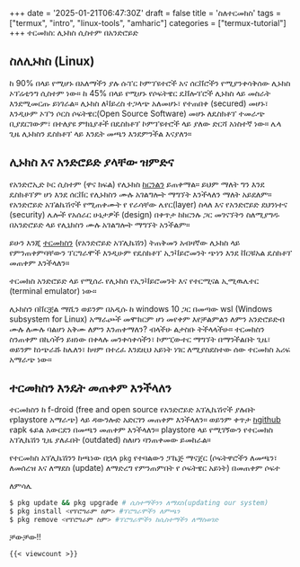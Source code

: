 +++
date = '2025-01-21T06:47:30Z'
draft = false
title = 'ስለተርመክስ'
tags = ["termux", "intro", "linux-tools", "amharic"]
categories = ["termux-tutorial"]
+++
ተርመክስ: ሊኑክስ ሲስተም በአንድሮይድ

## ስለሊኑክስ (Linux)
ከ 90% በላይ የሚሆኑ በአለማችን ያሉ ሱፐር ኮምፕዩተሮች አና ሰርቨሮችን የሚያንቀሳቅሰው ሊኑክስ ኦፕሬቲንግ ሲስተም ነው። ከ 45% በላይ የሚሆኑ የሶፍትዌር ዴቨሎፐሮች ሊኑክስ ላይ መስራት እንደሚመርጡ ይነገራል። ሊኑክስ ለቫይረስ ተጋላጭ አለመሆኑ፣ የተጠበቀ (secured) መሆኑ፣ እንዲሁም ኦፕን ሶርስ ሶፍትዌር(Open Source Software) መሆኑ ለዴስክቶፕ ተመራጭ ቢያደርገውም፣ በተለያዩ ምክኒያቶች በዴስክቶፕ ኮምፕዩተሮች ላይ ያለው ድርሻ አነስተኛ ነው። ሌላ ጊዜ ሊኑክስን ዴስክቶፕ ላይ እንዴት መጫን እንደምንችል እናያለን።

## ሊኑክስ እና አንድሮይድ ያላቸው ዝምድና
የአንድሮኢድ ኮር ሲስተም (ዋና ክፍል) የሊኑክስ [ከርንልን](https://en.m.wikipedia.org/wiki/Kernel_(operating_system)) ይጠቀማል። ይህም ማለት ግን እንደ ዴስክቶፕም ሆነ እንደ ሰርቨር የሊኑክስን ሙሉ አገልግሎት ማግኘት እንችላለን ማለት አይደለም። ​የአንድሮይድ አፕልኬሽኖች የሚጠቀሙት የ የራሳቸው ሌየር(layer) ስላለ እና የአንድሮይድ ደህንነተና (security) ሌሎች የአሰራር ሁኔታዎች (design) በቀጥታ ከከርንሉ ጋር መገናኘትን ስለሚያግዱ በአንድሮይድ ላይ የሊኒክስን ሙሉ አገልግሎት ማግኘት አንችልም።

ይሁን እንጂ [ተርመክስን](https://termux.dev/) (የአንድሮይድ አፕሊኬሽን) ትጠቅመን አብዛኛው ሊኑክስ ላይ የምንጠቀምባቸውን ፕርግራሞች እንዲሁም የዴስክቶፕ ኢንቫይሮመንት ጭነን እንደ ቨርቹአል ዴስክቶፕ መጠቀም እንችላለን።

ተርመክስ አንድሮይድ ላይ የሚሰራ የሊኑክስ የኢንቫይሮመንት እና የተርሚናል ኢሚዉሌተር (terminal emulator) ነው።

ሊኑክስን በቨርቿል ማሺን ወይንም በአዲሱ ከ windows 10 ጋር በመጣው wsl (Windows subsystem for Linux) አማራጮች መሞከርም ሆነ መየቀም እየቻልምልን ለምን አንድሮይድብ ሙሉ ለሙሉ ባልሆነ አቅሙ ለምን እንጠቀማለን? ብላችሁ ልታስቡ ትችላላችሁ። ተርመክስን ስንጠቀም በኪሳችን ይዘነው በቀላሉ መንቀሳቀሳችን፣ ኮምፒውተር ማግኘት በማንችልበት ጊዜ፣ ወይንም ከነጭራሹ ከሌለን፣ ከዛም በተረፈ እንደዚህ አይነት ነገር ለሚያስደስተው ሰው ተርመክስ አሪፍ አማራጭ ነው።

## ተርመክስን እንዴት መጠቀም እንችላለን

ተርመክስን ከ f-droid (free and open source የአንድሮይድ አፕሊኬሽኖች ያሉበት የplaystore አማራጭ) ላይ ዳውንሎድ አድርገን መጠቀም እንችላለን። ወይንም ቀጥታ [ከgithub](https://github.com/termux/termux-app) የapk ፋይል አውርደን በመጫን መጠቀም እንችላለን። playstore ላይ የሚገኝውን የተርመክስ አፕሊኬሽን ጊዜ ያለፈበት (outdated) ስለሆነ ባንጠቀመው ይመከራል።

የተርመክስ አፕሊኬሽንን ከጫነው በኋላ `pkg` የተባልውን ፓኬጅ ማናጀር (ሶፍትዋሮችን ለመጫን፣ ለመሰረዝ እና ለማደስ (update) ለማድረግ የምንጠምበት የ ሶፍትዌር አይነት) በመጠቀም ሶፍተ

ለምሳሌ

```bash
$ pkg update && pkg upgrade # ሲስተማችንን ለማደስ(updating our system)
$ pkg install <የፕሮግራም ስም> #ፕሮግራሞችን ለምጫን
$ pkg remove <የፕሮግራም ስም> #ፕሮግራሞችን ከሲስተማችን ለማስወገድ

```
ቻውቻው!!

`{{< viewcount >}}`
